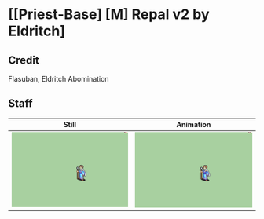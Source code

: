 # [\[Priest-Base\] \[M\] Repal v2 by Eldritch]

## Credit

Flasuban, Eldritch Abomination

## Staff

| Still | Animation |
| :---: | :-------: |
| ![Staff still](./Staff_000.png) | ![Staff animation](./Staff.gif) |
